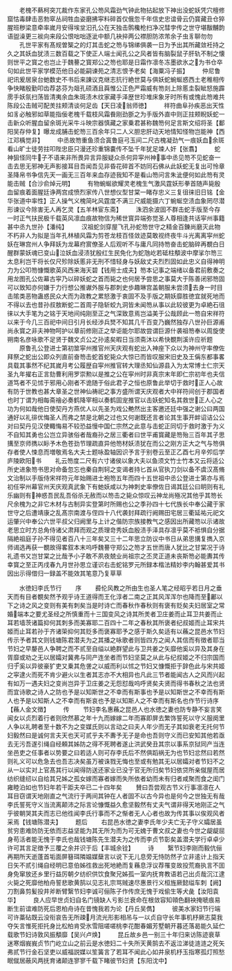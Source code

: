 <!-- { "loadSidebar": true } -->
　　老槐不爇柯突兀裁作东家孔公笏风霜劲气钟此物拈起放下神出没蛇妖凭穴檀修窟怙毒肆击恶勃窣丛祠牲血姿磨拂寜料碎首仅俄忽千年信史忠谊骨云仍寳藏丑仓猝腥班秽梁意牵率嵗月安得埃坌汩孔公在天独击鹘欃枪扫净况彗孛传之世守堪黻黼韵语盥澡更三袚向来段公恨咄咄逐泚中额几袂捽两公襟胆防浓芾余子虫豸聊勿勿
　　孔世平家有髙规曽榘之的灯其击蛇之笏与锦绨俱袭一日为予出其所藏敛衽持之久之其妖血犹渍三数百载之下使正人端士闻孔公之风者皆有脑裂鼠子肝轨不制之懐则世平之寳之也岂止于魏謩之寳郑公之笏也耶是日霜作凛冬冻墨欲氷之为书仓卒句如此世平家学模范他日必能嗣谏苑之清志恨予老矣【海粟冯子振】
　　仲尼鲁祀讯爰居泉台虵数史不书后来諌议克继志抗行絶世莫与俱妖蛇蜿蜒惑西土老稚相传争快睹殷勤叩齿荐苾芬为爼孔硕酒且藇惟公正色严霜威有笏剡上除慝圭裂眦怒施霹雳手妖氛扫荡皆清夷余血朱斑渍木纹家藏手泽歴世珍堆床象牙时所有或愧此笏难共陈段公击贼可配羙拄颊清谈何足齿【天日凌翁师徳】
　　祥符曲阜孙疾恶出天性如豸必触邪如草能指佞老槐千载枝风霜飬刚劲斵之为手版外直中则正拄颊睨妖蛇一击新众听腥血留余斑光采牛斗映宗器慎藏之家乗君甚称魏笏何足言斯文绍将圣【鄱阳吴存仲复】曝龙成脯击蛇笏三百余年只二人义胆忠肝动天地情知怪物岂能神【西江邓楀觉非】
　　中丞故笏重鱼须合寘鲁庭弓玉间二尺古槐凝劲气一痕妖血余斑看山旷士徒劳拄叩陛忠臣只漫还珍重锦嚢传不坠千年犹足竦人奸【张翥】
　　蛇神狙怪同牛子不语来非所畏异言异服疑众杀何异寜州神事中丞见笏不见蛇奋一击去思无邪神无声影接耳目吾闻吾见非昏花碎首不妨同石佛从此妖蛇无复出可怜章圣降帛书争信先天一画无三百年来血存迹我知不是看山笏问言朱泚便何如此笏有灵能击贼【合沙俞焯元明】
　　有物蜿蜒欲耀灵老槐生气激风霆妖形拳首随声毙殷血留痕着面腥廷诤两宫成愤烈家传八世想仪型甘棠一睹存忠义三复徂徕旧日铭【金华张道中率性】正人操气义槐简叱风霆度不满三尺威能摄六丁蜿蜒空渍血象罔尽潜形谏议今除害无人再乞灵【五羊林宦东斋】
　　洙泗余波固不群击蛇手版至今存一时正气扶民极千载英风凛血痕故物信为稀世寳异端弥觉圣人尊相逢共话寜州事籍甚中丞九世孙【潘纯】
　　汉祖蛇剑穿屋飞孔孙蛇笏世守之精金百錬尚磨灭此物不朽非人为拟是当年孔林植风霜为剪苍龙枝百怪敛迹莫敢视终夜牛斗光离离寜州蛇妖在琳宫州人争拜妖为龙幕府賔僚圣人后观听不与庸凡同持笏奋击蛇脑碎再覩白日醒群蒙妖魂已变山泣妖血浸渍犹殷红生民免化为蛇虺屹若砥柱頺波中摩挲尔笏三太息利岂干将长仅尺殄除妖慝非无刑不惜轻身与妖敌丈夫烈烈固如此忠义自得神明力为公叩笏慷慨歌英风西来海天碧【钱用士成夫】笏本记事之端绪以备君前敷奏之用龙图孔公佐幕古寜乃以碎妖蛇之首而毙之也何居予尝思之事莫大于陈善闭邪笏固可以致知亦何嫌于力行想公推谳外服与郡刺史歩趣琳宫盖朝服未尝须去身一时目击隂类恶物蛊惑民众大而为政教之累怒激于衷固不及手版之期妖靡胜徳宜就死地而不得以去也昔孙叔敖断蛇二首周子隐斩蛟九洞皆未闻笏从事以此较彼更为卓絶石徂徕以大手笔为之铭于天地间纯刚至正之气深致意焉岂溢美于公哉顾此一笏自宋祥符以来于今几三百祀中间日引月长经渉兵燹不知其几千百变乃巍然独存八世孙巨源甫尚永寳之非夫神物呵护以章前修刚正之举讵能尔耶故尝谓巨源什袭祖笏奉以周旋使朔南名彦咏歌不足贤于魏文贞公之孙逺矣暇日当须斋沐以希快覩荆溪许应祈题
　　原鲁孔公登进士第初筮寜州推官州天庆观有蛇出入神座下众以为神州守率僚佐拜祭之蛇出公即众列直前奋笏击蛇首蛇毙众大惊已而皆叹服宋旧史及王偁东都事畧具载其事然不纪其嵗月考公履歴自寜州推官转大理丞知仙源县入为太常博士仁宗天圣九年擢右正言劾曹利用罗崇勲以是推之公在寜州时非真宗末年即仁宗初年也夫信道笃者不见怵于邪用心刚者不诡随于俗此君子之恒也原鲁此举切于救时正人心故有防于世教也甚大章圣之世神仙祷祀之事方盛所谓天庆观者大中祥符间创于郡国者也时丁谓为相每斋禬必奏鹤降宰相以奏鹤固宠推官以击妖蛇知名其救世正人心之功为何如哉他日使契丹方燕优人以先圣为戏公艴然出主客邀还廷中强之谢公曰两国通好以礼徘优悔圣人而弗之禁是北朝之过也又何谢既还言者论其生事开衅诏诘公公对曰契丹见汉使輙悔易不较恐益慢中国仁宗然之此意与击蛇正同切于救时激于为义不自知其勇也公岂立异骇俗者哉裔孙之居三衢者曰世平甫寳藏是笏殆三百年其子思搆至京师擕以眎予木色苍劲节理疏直异他笏材妖渍犹在而公之刚方正大之气与笏俱存者使人悚息而増敬焉名大夫士题咏盈轴因识予言于别卷云至正乙酉七月辛夘后学庐陵欧阳书
　　礼云笏度二尺有六寸诸侯以象大夫以鱼须文竹士竹本又云将适公所史进象笏书思对命备忽忘也秦自荆轲之变谒者持匕首从官执刀剑以备不虞汉髙脩文治制以手版侍宋祥符元年始赐进士袍笏五年而四十五世祖中丞公登进士第亦与焉初任寜州幕官州天庆观真武象下有虵妖咸以为神刺史率僚佐日谒其廷公曰眀则有礼乐幽则有神惑吾民乱吾俗杀无赦而以笏击之毙众惊叹云神龙尚殛况其他乎其笏长尺余槐为之非它木材与古制异实登第时所赐也公之季孙四十七代族长中奉公藏于家世守之后遭靖康之乱髙宗南渡与侄四十八代袭封拜疏行阙赐田宅居三衢延祐元祀文运肇兴中奉公六世平叔父归阙里与上计之偕防宗族接教气之感因出所藏笏以示诸故老思立时方总角侍诸父肃拜而观之质理竒秀妖血殷渍手泽具存凛乎莫不袛惧自分据隔絶祖庭子孙不得见者百八十三年矣又三十二年思立防议中书日从弟思搆复擕入京师谒选再获一覩故得畧叙本末呜呼魏謩守郑公之笏才五世而唐人犹比之甘棠况于诗礼遗书又岂甘棠之比哉予小子敢不夙夜兢业尚祖宗之丕灵正道未丧斯笏必能夀其传幸寳之至正丙戌春九月世孙思立谨识右击蛇铭罗元所録本楷法精妙李内翰甚爱其书因出示得借归一録盖不能效其笔意乃复草草

　　水徳妇李氏节行
　　序
　　彛伦风教之所由生也圣人笔之经昭乎若日月之垂天而有目者覩矣然予观乎诗王道得而王化淳者二南之正其风浑浑尔也降而至鄘以下之诗之风之变则有美有刺矣当是时诗亡而春秋作春秋则有褒有贬矣夫妇居室之常婚端本之要尤圣经之所慎重而十三国变风之诗其所羙者卫庄姜而止耳卫共姜而止耳若墙茨诸篇抑何其刺多而美寡耶二百四十二年之春秋其所褒者纪叔姬而止耳宋共姬而止耳若孙于齐诸筞抑何其贬多而褒寡耶予之感于斯久矣适有以蘓之昆邑水节妇传示予者其文则钱塘陈君潜夫为之其播之咏歌者则皆四方之闻人其信而有徴者耶当节妇之早嫠邑人争聘之而不贰至自缢以絶群望此与卫共姜之矢靡他奚以异及其身在胥靡或劝之无以居孀对冀弗与同产连坐者而节妇坚莫之从此与纪叔姬之不归宗国而归于奚以异彼豪犷吏又乗其危詟之以威而利以怵之节妇又慷慨拒于辞色此与宋共姬之寜逮火而死不肯少避火以生者其志亦不大相异也凡此三节者能闻古人之风而兴起有如万一遇夫妇之变尚岂异于卫庄姜之无怨怼哉呜呼贤矣夫贤而得书春秋之法也贤而宜诗歌之诗人之防也予是以知斯世之不幸而有斯事也予是以知斯世之不幸而有斯人也予是以知斯人之不幸而有斯哀也予是以知斯人之不幸而有斯名也作节行诗序【蘓人金文徴】
　　传
　　节妇李名惠蘓之昆邑人也水徳之妻也防专静不妄言笑闻女以贞烈着行者则欣然慕之年十九而嫁嫁二年而寡即屏去繁饰誓死以守义服阕里人争以礼聘者至十数不为之变媒氏则以言动之曰夫人年少而无子其如衰老无托何节妇毅然曰是诚何言夫天也天可贰乎夫不夀予无子是命也吾则守义而已安知其他若亟去无污吾遂引绳自经頼其姊防之得不死聘者遂止洪武癸丑其宗以事系京狱同产当连坐邑吏之任事者以势要之曰若适人则可存李氏后不然俱蹈祸无为也节妇忿然曰若然则礼义可以危急去也吾志决矣虽万被诛戮无悔也至或有勉其无以居孀对者节妇不之从一以实对上官髙其行以闻得防送还家业已没于官无所归矣节妇依贷所亲僦屋而居纺织缝纫以自给其兄姊之孤女嫁而寡者嫁而失所依者幼而未有归者咸聚而食之闺门雍睦泊如也节妇年若干距夫卒已二十四年矣
　　賛曰吾尝观古节义行事凛凛在人耳目窃谓天地刚直之气流行于两间其钟在人者固不以古今异也是何今之世独无有哉李氏誓死守义当流离颠沛之际言论慷慨益久愈坚毅然有丈夫气谓非得天地刚正之气乎彼朝哭其夫而志已他徃闻李氏行事而不之惭者无人心者也故为传其事以俟观风者采焉【钱塘陈潜夫】
　　题后
　　右昆邑水徳之妻李氏年少夫亡无子守义孀居虽贫穷患难防防无依而志益坚能为其无所为而为可无媿于曹文叔之妻也今世之龊龊屈身苟活者能无愧于李氏也哉钱塘陈先生潜夫为之传而李贞节彰矣盖潜夫学行卓卓少许可其言足徴予三覆之余并识于后【丰城余铨】
　　诗
　　繄节妇李刚而毅伉俪再期所天逝蓬首垢面屏簮珥隣媪媒蘖言以说下无儿息旁无恃防然孑立非逺计上指天日矢不贰引绳自经明已意伯姊徃救出死地絶而复蘓息浮议荐罹变故投荒裔执言不囬身免窜放还乡里行益厉朝夕纺织供饮食聚兄姊孤一室内抚育教语若己出贞哉沉江逮火毙之死靡他柏舟誓悲歌黄鹄以见志礼宗骂贼速尽惠景行义桓旌厥懿缢车刺【阙】刀割鼻剪髪投井斧断臂繄节妇李诚可俪陈子作传庶无愧于戏偷生等犬彘【汝阳袁华】
　　良人应早世贞妇自名门镜缺人亏影兰衰命在根敛容知顇色翻袂掩嗁痕易断生前谊难防死后恩柏舟诗在昔愧我若为论【丹丘吴儁】
　　彼美水家妇节行端可许藁砧既云没衔哀告无所疎月流光形影相吊与一以贞自守长年事机杼厥志莫我夺矢言惟死拒托身比松柏肯受氷雪阻嗟嗟桃李花酣春媚芳墅朝开暮还落曷能久延伫载歌节妇诗敦风振頺靡【吴兴卢焕】
　　昆丘故乡邑一别三十年归来访陈迹衰草迷寒烟峩峩贞节门屹立山之前云是水徳妇二十失所天黄鹄去不返泣涕徒涟涟之死矢弗贰节行金石坚吏以威福説媒以笙簧言了若耳不闻此心如井泉机杼玉指寒孤灯照愁眠僦居蔽风两抚育诸颠连寥寥千载下睹彼节妇贤【东阳沈中】
